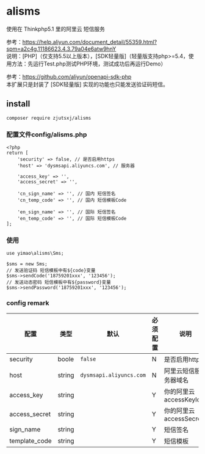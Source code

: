 # alisms
使用在 Thinkphp5.1 里的阿里云 短信服务  

参考：https://help.aliyun.com/document_detail/55359.html?spm=a2c4g.11186623.4.3.79a04e6atw9hnY  
说明：[PHP]（仅支持5.5以上版本），[SDK轻量版]（轻量版支持php>=5.4，使用方法：先运行Test.php测试PHP环境，测试成功后再运行Demo）  

参考：https://github.com/aliyun/openapi-sdk-php  
本扩展只是封装了 [SDK轻量版] 实现的功能也只能发送验证码短信。

## install
```
composer require zjutsxj/alisms
```

### 配置文件config/alisms.php
```
<?php
return [
    'security' => false, // 是否启用https
    'host' => 'dysmsapi.aliyuncs.com', // 服务器

    'access_key' => '',
    'access_secret' => '',

    'cn_sign_name' => '', // 国内 短信签名
    'cn_temp_code' => '', // 国内 短信模板Code

    'en_sign_name' => '', // 国际 短信签名
    'en_temp_code' => '', // 国际 短信模板Code
];
```
### 使用
```
use yimao\alisms\Sms;

$sms = new Sms;
// 发送验证码 短信模板中有${code}变量
$sms->sendCode('18759201xxx', '123456');
// 发送动态密码 短信模板中有${password}变量
$sms->sendPassword('18759201xxx', '123456');
```

### config remark
|配置|类型|默认|必须配置|说明|
|-|-|-|-|-|
|security|boole|`false`|N|是否启用https|
|host|string|`dysmsapi.aliyuncs.com`|N|阿里云短信服务器域名|
|access_key|string||Y|你的阿里云accessKeyId|
|access_secret|string||Y|你的阿里云accessSecrect|
|sign_name|string||Y|短信签名|
|template_code|string||Y|短信模板|
